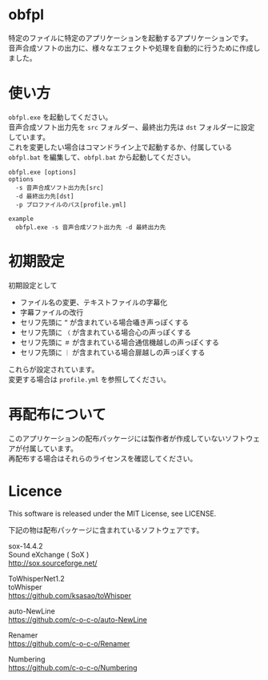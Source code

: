 # obfpl  
特定のファイルに特定のアプリケーションを起動するアプリケーションです。  
音声合成ソフトの出力に、様々なエフェクトや処理を自動的に行うために作成しました。  

# 使い方  
`obfpl.exe` を起動してください。  
音声合成ソフト出力先を `src` フォルダー、最終出力先は `dst` フォルダーに設定しています。   
これを変更したい場合はコマンドライン上で起動するか、付属している `obfpl.bat` を編集して、`obfpl.bat` から起動してください。  

```
obfpl.exe [options]
options
  -s 音声合成ソフト出力先[src]
  -d 最終出力先[dst]
  -p プロファイルのパス[profile.yml]
```

```
example
  obfpl.exe -s 音声合成ソフト出力先 -d 最終出力先
```

# 初期設定  
初期設定として  

+ ファイル名の変更、テキストファイルの字幕化
+ 字幕ファイルの改行
+ セリフ先頭に `”` が含まれている場合囁き声っぽくする
+ セリフ先頭に `（` が含まれている場合心の声っぽくする
+ セリフ先頭に `＃` が含まれている場合通信機越しの声っぽくする
+ セリフ先頭に `｜` が含まれている場合扉越しの声っぽくする

これらが設定されています。  
変更する場合は `profile.yml` を参照してください。  

# 再配布について  
このアプリケーションの配布パッケージには製作者が作成していないソフトウェアが付属しています。  
再配布する場合はそれらのライセンスを確認してください。  

# Licence
This software is released under the MIT License, see LICENSE.  

下記の物は配布パッケージに含まれているソフトウェアです。  

sox-14.4.2  
Sound eXchange ( SoX )  
http://sox.sourceforge.net/  

ToWhisperNet1.2  
toWhisper  
https://github.com/ksasao/toWhisper

auto-NewLine  
https://github.com/c-o-c-o/auto-NewLine

Renamer  
https://github.com/c-o-c-o/Renamer

Numbering  
https://github.com/c-o-c-o/Numbering